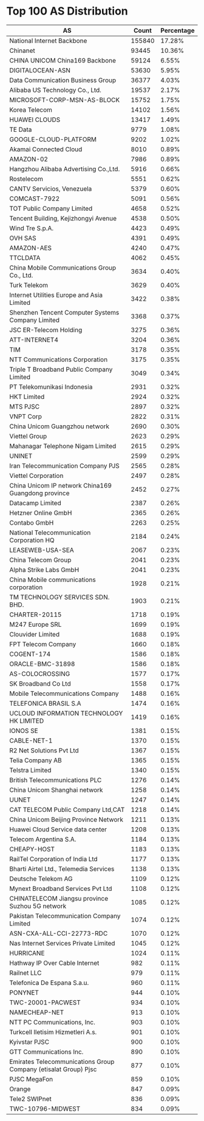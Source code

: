 # Top 100 AS Distribution
| AS | Count | Percentage |
|----|----|----|
| National Internet Backbone | 155840 | 17.28% |
| Chinanet | 93445 | 10.36% |
| CHINA UNICOM China169 Backbone | 59124 | 6.55% |
| DIGITALOCEAN-ASN | 53630 | 5.95% |
| Data Communication Business Group | 36377 | 4.03% |
| Alibaba US Technology Co., Ltd. | 19537 | 2.17% |
| MICROSOFT-CORP-MSN-AS-BLOCK | 15752 | 1.75% |
| Korea Telecom | 14102 | 1.56% |
| HUAWEI CLOUDS | 13417 | 1.49% |
| TE Data | 9779 | 1.08% |
| GOOGLE-CLOUD-PLATFORM | 9202 | 1.02% |
| Akamai Connected Cloud | 8010 | 0.89% |
| AMAZON-02 | 7986 | 0.89% |
| Hangzhou Alibaba Advertising Co.,Ltd. | 5916 | 0.66% |
| Rostelecom | 5551 | 0.62% |
| CANTV Servicios, Venezuela | 5379 | 0.60% |
| COMCAST-7922 | 5091 | 0.56% |
| TOT Public Company Limited | 4658 | 0.52% |
| Tencent Building, Kejizhongyi Avenue | 4538 | 0.50% |
| Wind Tre S.p.A. | 4423 | 0.49% |
| OVH SAS | 4391 | 0.49% |
| AMAZON-AES | 4240 | 0.47% |
| TTCLDATA | 4062 | 0.45% |
| China Mobile Communications Group Co., Ltd. | 3634 | 0.40% |
| Turk Telekom | 3629 | 0.40% |
| Internet Utilities Europe and Asia Limited | 3422 | 0.38% |
| Shenzhen Tencent Computer Systems Company Limited | 3368 | 0.37% |
| JSC ER-Telecom Holding | 3275 | 0.36% |
| ATT-INTERNET4 | 3204 | 0.36% |
| TIM | 3178 | 0.35% |
| NTT Communications Corporation | 3175 | 0.35% |
| Triple T Broadband Public Company Limited | 3049 | 0.34% |
| PT Telekomunikasi Indonesia | 2931 | 0.32% |
| HKT Limited | 2924 | 0.32% |
| MTS PJSC | 2897 | 0.32% |
| VNPT Corp | 2822 | 0.31% |
| China Unicom Guangzhou network | 2690 | 0.30% |
| Viettel Group | 2623 | 0.29% |
| Mahanagar Telephone Nigam Limited | 2615 | 0.29% |
| UNINET | 2599 | 0.29% |
| Iran Telecommunication Company PJS | 2565 | 0.28% |
| Viettel Corporation | 2497 | 0.28% |
| China Unicom IP network China169 Guangdong province | 2452 | 0.27% |
| Datacamp Limited | 2387 | 0.26% |
| Hetzner Online GmbH | 2365 | 0.26% |
| Contabo GmbH | 2263 | 0.25% |
| National Telecommunication Corporation HQ | 2184 | 0.24% |
| LEASEWEB-USA-SEA | 2067 | 0.23% |
| China Telecom Group | 2041 | 0.23% |
| Alpha Strike Labs GmbH | 2041 | 0.23% |
| China Mobile communications corporation | 1928 | 0.21% |
| TM TECHNOLOGY SERVICES SDN. BHD. | 1903 | 0.21% |
| CHARTER-20115 | 1718 | 0.19% |
| M247 Europe SRL | 1699 | 0.19% |
| Clouvider Limited | 1688 | 0.19% |
| FPT Telecom Company | 1660 | 0.18% |
| COGENT-174 | 1586 | 0.18% |
| ORACLE-BMC-31898 | 1586 | 0.18% |
| AS-COLOCROSSING | 1577 | 0.17% |
| SK Broadband Co Ltd | 1558 | 0.17% |
| Mobile Telecommunications Company | 1488 | 0.16% |
| TELEFONICA BRASIL S.A | 1474 | 0.16% |
| UCLOUD INFORMATION TECHNOLOGY HK LIMITED | 1419 | 0.16% |
| IONOS SE | 1381 | 0.15% |
| CABLE-NET-1 | 1370 | 0.15% |
| R2 Net Solutions Pvt Ltd | 1367 | 0.15% |
| Telia Company AB | 1365 | 0.15% |
| Telstra Limited | 1340 | 0.15% |
| British Telecommunications PLC | 1276 | 0.14% |
| China Unicom Shanghai network | 1258 | 0.14% |
| UUNET | 1247 | 0.14% |
| CAT TELECOM Public Company Ltd,CAT | 1218 | 0.14% |
| China Unicom Beijing Province Network | 1211 | 0.13% |
| Huawei Cloud Service data center | 1208 | 0.13% |
| Telecom Argentina S.A. | 1184 | 0.13% |
| CHEAPY-HOST | 1183 | 0.13% |
| RailTel Corporation of India Ltd | 1177 | 0.13% |
| Bharti Airtel Ltd., Telemedia Services | 1138 | 0.13% |
| Deutsche Telekom AG | 1109 | 0.12% |
| Mynext Broadband Services Pvt Ltd | 1108 | 0.12% |
| CHINATELECOM Jiangsu province Suzhou 5G network | 1085 | 0.12% |
| Pakistan Telecommunication Company Limited | 1074 | 0.12% |
| ASN-CXA-ALL-CCI-22773-RDC | 1070 | 0.12% |
| Nas Internet Services Private Limited | 1045 | 0.12% |
| HURRICANE | 1024 | 0.11% |
| Hathway IP Over Cable Internet | 982 | 0.11% |
| Railnet LLC | 979 | 0.11% |
| Telefonica De Espana S.a.u. | 960 | 0.11% |
| PONYNET | 944 | 0.10% |
| TWC-20001-PACWEST | 934 | 0.10% |
| NAMECHEAP-NET | 913 | 0.10% |
| NTT PC Communications, Inc. | 903 | 0.10% |
| Turkcell Iletisim Hizmetleri A.s. | 901 | 0.10% |
| Kyivstar PJSC | 900 | 0.10% |
| GTT Communications Inc. | 890 | 0.10% |
| Emirates Telecommunications Group Company (etisalat Group) Pjsc | 877 | 0.10% |
| PJSC MegaFon | 859 | 0.10% |
| Orange | 847 | 0.09% |
| Tele2 SWIPnet | 836 | 0.09% |
| TWC-10796-MIDWEST | 834 | 0.09% |
